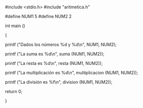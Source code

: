 #include <stdio.h>
#include "aritmetica.h"

#define NUM1	5
#define NUM2	2


int main ()

{

>>>>
  printf ("Dados los números %d y %d\n", NUM1, NUM2);
  >>>>
  printf ("La suma es %d\n", suma (NUM1, NUM2));
  >>>>
  printf ("La resta es %d\n", resta (NUM1, NUM2));
  >>>>
  printf ("La multiplicación es %d\n", multiplicacion (NUM1, NUM2));
  >>>>
  printf ("La división es %f\n", division (NUM1, NUM2));
  >>>>
  return 0;
 >>>>

}
